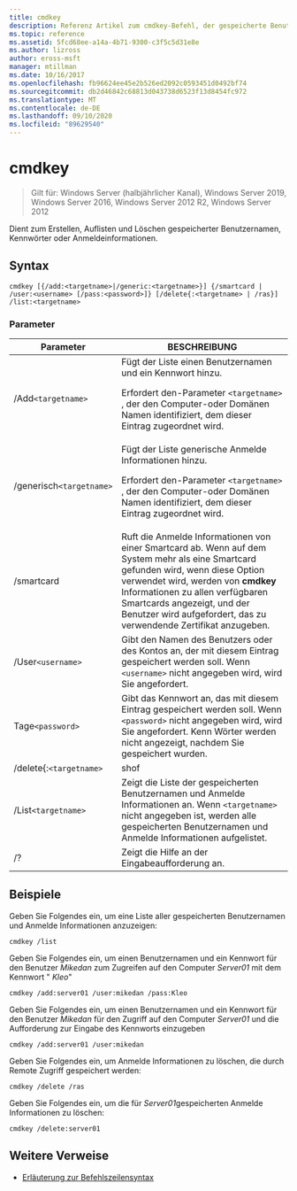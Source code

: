 ```yaml
---
title: cmdkey
description: Referenz Artikel zum cmdkey-Befehl, der gespeicherte Benutzernamen und Kenn Wörter oder Anmelde Informationen erstellt, auflistet und löscht.
ms.topic: reference
ms.assetid: 5fcd68ee-a14a-4b71-9300-c3f5c5d31e8e
ms.author: lizross
author: eross-msft
manager: mtillman
ms.date: 10/16/2017
ms.openlocfilehash: fb96624ee45e2b526ed2092c0593451d0492bf74
ms.sourcegitcommit: db2d46842c68813d043738d6523f13d8454fc972
ms.translationtype: MT
ms.contentlocale: de-DE
ms.lasthandoff: 09/10/2020
ms.locfileid: "89629540"
---
```

# <a name="cmdkey"></a>cmdkey

> Gilt für: Windows Server (halbjährlicher Kanal), Windows Server 2019, Windows Server 2016, Windows Server 2012 R2, Windows Server 2012

Dient zum Erstellen, Auflisten und Löschen gespeicherter Benutzernamen, Kennwörter oder Anmeldeinformationen.

## <a name="syntax"></a>Syntax

```
cmdkey [{/add:<targetname>|/generic:<targetname>}] {/smartcard | /user:<username> [/pass:<password>]} [/delete{:<targetname> | /ras}] /list:<targetname>
```

### <a name="parameters"></a>Parameter

| Parameter | BESCHREIBUNG |
| ---------- | ----------- |
| /Add`<targetname>` | Fügt der Liste einen Benutzernamen und ein Kennwort hinzu.<p>Erfordert den-Parameter `<targetname>` , der den Computer-oder Domänen Namen identifiziert, dem dieser Eintrag zugeordnet wird. |
| /generisch`<targetname>` | Fügt der Liste generische Anmelde Informationen hinzu.<p>Erfordert den-Parameter `<targetname>` , der den Computer-oder Domänen Namen identifiziert, dem dieser Eintrag zugeordnet wird. |
| /smartcard | Ruft die Anmelde Informationen von einer Smartcard ab. Wenn auf dem System mehr als eine Smartcard gefunden wird, wenn diese Option verwendet wird, werden von **cmdkey** Informationen zu allen verfügbaren Smartcards angezeigt, und der Benutzer wird aufgefordert, das zu verwendende Zertifikat anzugeben. |
| /User`<username>` | Gibt den Namen des Benutzers oder des Kontos an, der mit diesem Eintrag gespeichert werden soll. Wenn `<username>` nicht angegeben wird, wird Sie angefordert. |
|Tage`<password>` | Gibt das Kennwort an, das mit diesem Eintrag gespeichert werden soll. Wenn `<password>` nicht angegeben wird, wird Sie angefordert. Kenn Wörter werden nicht angezeigt, nachdem Sie gespeichert wurden. |
| /delete{:`<targetname>` | shof | Löscht einen Benutzernamen und ein Kennwort aus der Liste. Wenn `<targetname>` angegeben wird, wird dieser Eintrag gelöscht. Wenn `/ras` angegeben wird, wird der gespeicherte Remote Zugriffs Eintrag gelöscht. |
| /List`<targetname>` | Zeigt die Liste der gespeicherten Benutzernamen und Anmelde Informationen an. Wenn `<targetname>` nicht angegeben ist, werden alle gespeicherten Benutzernamen und Anmelde Informationen aufgelistet. |
| /? | Zeigt die Hilfe an der Eingabeaufforderung an. |

## <a name="examples"></a>Beispiele

Geben Sie Folgendes ein, um eine Liste aller gespeicherten Benutzernamen und Anmelde Informationen anzuzeigen:

```
cmdkey /list
```

Geben Sie Folgendes ein, um einen Benutzernamen und ein Kennwort für den Benutzer *Mikedan* zum Zugreifen auf den Computer *Server01* mit dem Kennwort " *Kleo*"

```
cmdkey /add:server01 /user:mikedan /pass:Kleo
```

Geben Sie Folgendes ein, um einen Benutzernamen und ein Kennwort für den Benutzer *Mikedan* für den Zugriff auf den Computer *Server01* und die Aufforderung zur Eingabe des Kennworts einzugeben

```
cmdkey /add:server01 /user:mikedan
```

Geben Sie Folgendes ein, um Anmelde Informationen zu löschen, die durch Remote Zugriff gespeichert werden:

```
cmdkey /delete /ras
```

Geben Sie Folgendes ein, um die für *Server01*gespeicherten Anmelde Informationen zu löschen:

```
cmdkey /delete:server01
```

## <a name="additional-references"></a>Weitere Verweise

- [Erläuterung zur Befehlszeilensyntax](command-line-syntax-key.md)
